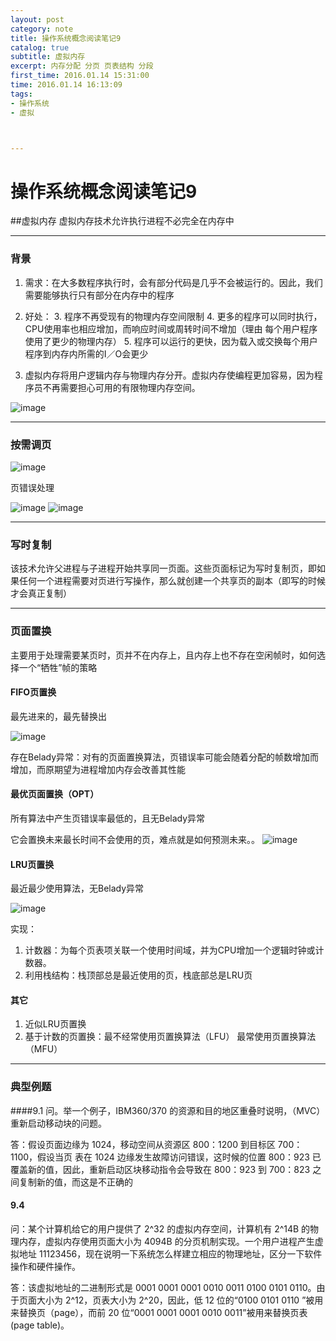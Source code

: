 ```yaml
---
layout: post
category: note
title: 操作系统概念阅读笔记9
catalog: true
subtitle: 虚拟内存
excerpt: 内存分配 分页 页表结构 分段 
first_time: 2016.01.14 15:31:00
time: 2016.01.14 16:13:09
tags:
- 操作系统
- 虚拟



---
```


# 操作系统概念阅读笔记9
##虚拟内存
虚拟内存技术允许执行进程不必完全在内存中

---

### 背景
1. 需求：在大多数程序执行时，会有部分代码是几乎不会被运行的。因此，我们需要能够执行只有部分在内存中的程序
2. 好处：
   3. 程序不再受现有的物理内存空间限制
   4. 更多的程序可以同时执行，CPU使用率也相应增加，而响应时间或周转时间不增加（理由 每个用户程序使用了更少的物理内存）
   5. 程序可以运行的更快，因为载入或交换每个用户程序到内存内所需的I／O会更少

3. 虚拟内存将用户逻辑内存与物理内存分开。虚拟内存使编程更加容易，因为程序员不再需要担心可用的有限物理内存空间。

![image](http://moxiaoxi.club/img/post/system/system26.png)

---

### 按需调页
![image](http://moxiaoxi.club/img/post/system/system27.png)

页错误处理

![image](http://moxiaoxi.club/img/post/system/system28.png)
![image](http://moxiaoxi.club/img/post/system/system29.png)

---

### 写时复制
该技术允许父进程与子进程开始共享同一页面。这些页面标记为写时复制页，即如果任何一个进程需要对页进行写操作，那么就创建一个共享页的副本（即写的时候才会真正复制）

---

### 页面置换
主要用于处理需要某页时，页并不在内存上，且内存上也不存在空闲帧时，如何选择一个“牺牲”帧的策略
#### FIFO页置换
最先进来的，最先替换出

![image](http://moxiaoxi.club/img/post/system/system30.png)

存在Belady异常：对有的页面置换算法，页错误率可能会随着分配的帧数增加而增加，而原期望为进程增加内存会改善其性能

#### 最优页面置换（OPT）
所有算法中产生页错误率最低的，且无Belady异常

它会置换未来最长时间不会使用的页，难点就是如何预测未来。。
![image](http://moxiaoxi.club/img/post/system/system31.png)

#### LRU页置换
最近最少使用算法，无Belady异常

![image](http://moxiaoxi.club/img/post/system/system32.png)

实现：

1. 计数器：为每个页表项关联一个使用时间域，并为CPU增加一个逻辑时钟或计数器。
2. 利用栈结构：栈顶部总是最近使用的页，栈底部总是LRU页

#### 其它
1. 近似LRU页置换
2. 基于计数的页置换：最不经常使用页置换算法（LFU） 最常使用页置换算法（MFU）

---

### 典型例题
####9.1
问。举一个例子，IBM360/370 的资源和目的地区重叠时说明，（MVC）重新启动移动块的问题。 

答：假设页面边缘为 1024，移动空间从资源区 800：1200 到目标区 700：1100，假设当页 表在 1024 边缘发生故障访问错误，这时候的位置 800：923 已覆盖新的值，因此，重新启动区块移动指令会导致在 800：923 到 700：823 之间复制新的值，而这是不正确的

#### 9.4 
问：某个计算机给它的用户提供了 2^32 的虚拟内存空间，计算机有 2^14B 的物理内存，虚拟内存使用页面大小为 4094B 的分页机制实现。一个用户进程产生虚拟地址 11123456，现在说明一下系统怎么样建立相应的物理地址，区分一下软件操作和硬件操作。 

答：该虚拟地址的二进制形式是 0001 0001 0001 0010 0011 0100 0101 0110。由于页面大小为 2^12，页表大小为 2^20，因此，低 12 位的“0100 0101 0110 ”被用来替换页（page），而前 20 位“0001 0001 0001 0010 0011”被用来替换页表(page table)。